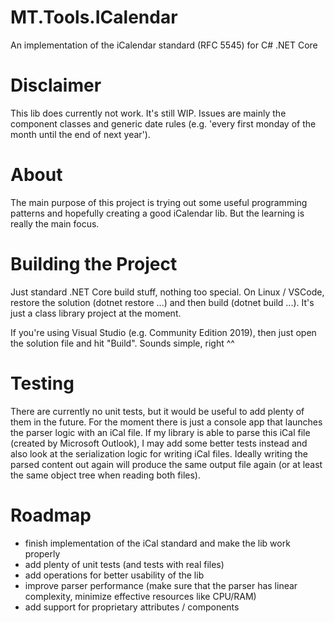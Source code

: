 # MT.Tools.ICalendar
An implementation of the iCalendar standard (RFC 5545) for C# .NET Core

# Disclaimer
This lib does currently not work. It's still WIP. Issues are mainly the component classes and generic date rules (e.g. 'every first monday of the month until the end of next year').

# About
The main purpose of this project is trying out some useful programming patterns and hopefully creating a good iCalendar lib. But the learning is really the main focus.

# Building the Project
Just standard .NET Core build stuff, nothing too special. On Linux / VSCode, restore the solution (dotnet restore ...) and then build (dotnet build ...). It's just a class library project at the moment.

If you're using Visual Studio (e.g. Community Edition 2019), then just open the solution file and hit "Build". Sounds simple, right ^^

# Testing
There are currently no unit tests, but it would be useful to add plenty of them in the future. For the moment there is just a console app that launches the parser logic with an iCal file. If my library is able to parse this iCal file (created by Microsoft Outlook), I may add some better tests instead and also look at the serialization logic for writing iCal files. Ideally writing the parsed content out again will produce the same output file again (or at least the same object tree when reading both files).

# Roadmap
- finish implementation of the iCal standard and make the lib work properly
- add plenty of unit tests (and tests with real files)
- add operations for better usability of the lib
- improve parser performance (make sure that the parser has linear complexity, minimize effective resources like CPU/RAM)
- add support for proprietary attributes / components

